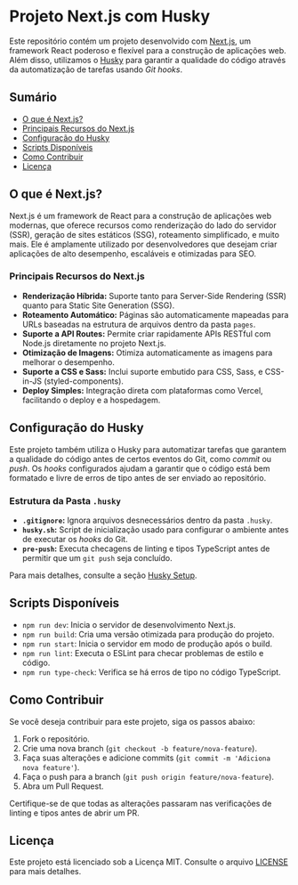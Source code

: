 # Projeto Next.js com Husky

Este repositório contém um projeto desenvolvido com [Next.js](https://nextjs.org/), um framework React poderoso e flexível para a construção de aplicações web. Além disso, utilizamos o [Husky](https://typicode.github.io/husky/#/) para garantir a qualidade do código através da automatização de tarefas usando *Git hooks*.

## Sumário

- [O que é Next.js?](#o-que-é-nextjs)
- [Principais Recursos do Next.js](#principais-recursos-do-nextjs)
- [Configuração do Husky](#configuração-do-husky)
- [Scripts Disponíveis](#scripts-disponíveis)
- [Como Contribuir](#como-contribuir)
- [Licença](#licença)

## O que é Next.js?

Next.js é um framework de React para a construção de aplicações web modernas, que oferece recursos como renderização do lado do servidor (SSR), geração de sites estáticos (SSG), roteamento simplificado, e muito mais. Ele é amplamente utilizado por desenvolvedores que desejam criar aplicações de alto desempenho, escaláveis e otimizadas para SEO.

### Principais Recursos do Next.js

- **Renderização Híbrida:** Suporte tanto para Server-Side Rendering (SSR) quanto para Static Site Generation (SSG).
- **Roteamento Automático:** Páginas são automaticamente mapeadas para URLs baseadas na estrutura de arquivos dentro da pasta `pages`.
- **Suporte a API Routes:** Permite criar rapidamente APIs RESTful com Node.js diretamente no projeto Next.js.
- **Otimização de Imagens:** Otimiza automaticamente as imagens para melhorar o desempenho.
- **Suporte a CSS e Sass:** Inclui suporte embutido para CSS, Sass, e CSS-in-JS (styled-components).
- **Deploy Simples:** Integração direta com plataformas como Vercel, facilitando o deploy e a hospedagem.

## Configuração do Husky

Este projeto também utiliza o Husky para automatizar tarefas que garantem a qualidade do código antes de certos eventos do Git, como *commit* ou *push*. Os *hooks* configurados ajudam a garantir que o código está bem formatado e livre de erros de tipo antes de ser enviado ao repositório.

### Estrutura da Pasta `.husky`

- **`.gitignore`:** Ignora arquivos desnecessários dentro da pasta `.husky`.
- **`husky.sh`:** Script de inicialização usado para configurar o ambiente antes de executar os *hooks* do Git.
- **`pre-push`:** Executa checagens de linting e tipos TypeScript antes de permitir que um `git push` seja concluído.

Para mais detalhes, consulte a seção [Husky Setup](#husky-setup).

## Scripts Disponíveis

- `npm run dev`: Inicia o servidor de desenvolvimento Next.js.
- `npm run build`: Cria uma versão otimizada para produção do projeto.
- `npm run start`: Inicia o servidor em modo de produção após o build.
- `npm run lint`: Executa o ESLint para checar problemas de estilo e código.
- `npm run type-check`: Verifica se há erros de tipo no código TypeScript.

## Como Contribuir

Se você deseja contribuir para este projeto, siga os passos abaixo:

1. Fork o repositório.
2. Crie uma nova branch (`git checkout -b feature/nova-feature`).
3. Faça suas alterações e adicione commits (`git commit -m 'Adiciona nova feature'`).
4. Faça o push para a branch (`git push origin feature/nova-feature`).
5. Abra um Pull Request.

Certifique-se de que todas as alterações passaram nas verificações de linting e tipos antes de abrir um PR.

## Licença

Este projeto está licenciado sob a Licença MIT. Consulte o arquivo [LICENSE](LICENSE) para mais detalhes.
